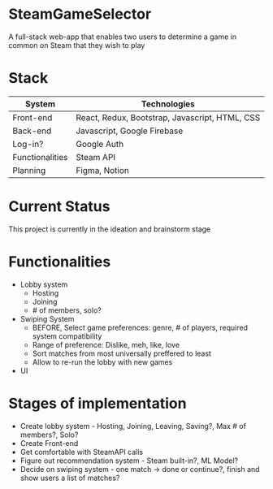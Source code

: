 # SteamGameSelector
A full-stack web-app that enables two users to determine a game in common on Steam that they wish to play

# Stack
| System | Technologies |
| --- | --- |
| Front-end | React, Redux, Bootstrap, Javascript, HTML, CSS |
| Back-end | Javascript, Google Firebase |
| Log-in? | Google Auth |
| Functionalities | Steam API |
| Planning | Figma, Notion |

# Current Status
This project is currently in the ideation and brainstorm stage

# Functionalities
* Lobby system
  * Hosting
  * Joining
  * \# of members, solo?  
* Swiping System
  * BEFORE, Select game preferences: genre, \# of players, required system compatibility
  * Range of preference: Dislike, meh, like, love
  * Sort matches from most universally preffered to least
  * Allow to re-run the lobby with new games
* UI



# Stages of implementation
* Create lobby system - Hosting, Joining, Leaving, Saving?, Max # of members?, Solo?
* Create Front-end
* Get comfortable with SteamAPI calls
* Figure out recommendation system - Steam built-in?, ML Model?
* Decide on swiping system - one match -> done or continue?, finish and show users a list of matches?
